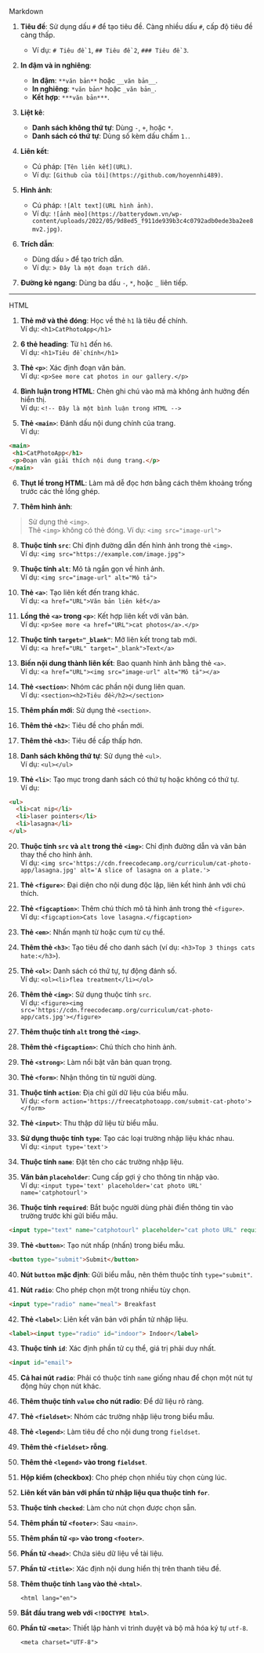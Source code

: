 Markdown

1. **Tiêu đề**: Sử dụng dấu `#` để tạo tiêu đề. Càng nhiều dấu `#`, cấp độ tiêu đề càng thấp.
   - Ví dụ: `# Tiêu đề 1`, `## Tiêu đề 2`, `### Tiêu đề 3`.

2. **In đậm và in nghiêng**:
   - **In đậm**: `**văn bản**` hoặc `__văn bản__`.
   - **In nghiêng**: `*văn bản*` hoặc `_văn bản_`.
   - **Kết hợp**: `***văn bản***`.

3. **Liệt kê**:
   - **Danh sách không thứ tự**: Dùng `-`, `+`, hoặc `*`.
   - **Danh sách có thứ tự**: Dùng số kèm dấu chấm `1.`.

4. **Liên kết**: 
   - Cú pháp: `[Tên liên kết](URL)`.
   - Ví dụ: `[Github của tôi](https://github.com/hoyennhi489)`.

5. **Hình ảnh**: 
   - Cú pháp: `![Alt text](URL hình ảnh)`.
   - Ví dụ: `![ảnh mèo](https://batterydown.vn/wp-content/uploads/2022/05/9d8ed5_f911de939b3c4c0792adb0ede3ba2ee8mv2.jpg)`.

6. **Trích dẫn**: 
   - Dùng dấu `>` để tạo trích dẫn.
   - Ví dụ: `> Đây là một đoạn trích dẫn.`

7. **Đường kẻ ngang**: Dùng ba dấu `-`, `*`, hoặc `_` liên tiếp.

___
HTML

1. **Thẻ mở và thẻ đóng**: Học về thẻ `h1` là tiêu đề chính.  
   Ví dụ: `<h1>CatPhotoApp</h1>`

2. **6 thẻ heading**: Từ `h1` đến `h6`.  
   Ví dụ: `<h1>Tiêu đề chính</h1>`

3. **Thẻ `<p>`**: Xác định đoạn văn bản.  
   Ví dụ: `<p>See more cat photos in our gallery.</p>`

4. **Bình luận trong HTML**: Chèn ghi chú vào mã mà không ảnh hưởng đến hiển thị.  
   Ví dụ: `<!-- Đây là một bình luận trong HTML -->`

5. **Thẻ `<main>`**: Đánh dấu nội dung chính của trang.  
   Ví dụ:
 ```HTML
 <main>
  <h1>CatPhotoApp</h1>
  <p>Đoạn văn giải thích nội dung trang.</p>
</main>
```

6. **Thụt lề trong HTML**: Làm mã dễ đọc hơn bằng cách thêm khoảng trống trước các thẻ lồng ghép.

7. **Thêm hình ảnh**:
> Sử dụng thẻ `<img>`.  
>Thẻ `<img>` không có thẻ đóng.
   Ví dụ: `<img src="image-url">`

8. **Thuộc tính `src`**: Chỉ định đường dẫn đến hình ảnh trong thẻ `<img>`.  
   Ví dụ: `<img src="https://example.com/image.jpg">`

9. **Thuộc tính `alt`**: Mô tả ngắn gọn về hình ảnh.  
   Ví dụ: `<img src="image-url" alt="Mô tả">`

10. **Thẻ `<a>`**: Tạo liên kết đến trang khác.  
    Ví dụ: `<a href="URL">Văn bản liên kết</a>`

11. **Lồng thẻ `<a>` trong `<p>`**: Kết hợp liên kết với văn bản.  
    Ví dụ: `<p>See more <a href="URL">cat photos</a>.</p>`

12. **Thuộc tính `target="_blank"`**: Mở liên kết trong tab mới.  
    Ví dụ: `<a href="URL" target="_blank">Text</a>`

13. **Biến nội dung thành liên kết**: Bao quanh hình ảnh bằng thẻ `<a>`.  
    Ví dụ: `<a href="URL"><img src="image-url" alt="Mô tả"></a>`

14. **Thẻ `<section>`**: Nhóm các phần nội dung liên quan.  
    Ví dụ: `<section><h2>Tiêu đề</h2></section>`

15. **Thêm phần mới**: Sử dụng thẻ `<section>`.

16. **Thêm thẻ `<h2>`**: Tiêu đề cho phần mới.

17. **Thêm thẻ `<h3>`**: Tiêu đề cấp thấp hơn.

18. **Danh sách không thứ tự**: Sử dụng thẻ `<ul>`.  
    Ví dụ: `<ul></ul>`

19. **Thẻ `<li>`**: Tạo mục trong danh sách có thứ tự hoặc không có thứ tự.  
    Ví dụ: 
```html
<ul>
  <li>cat nip</li>
  <li>laser pointers</li>
  <li>lasagna</li>
</ul>
```

20. **Thuộc tính `src` và `alt` trong thẻ `<img>`**: Chỉ định đường dẫn và văn bản thay thế cho hình ảnh.  
    Ví dụ: `<img src='https://cdn.freecodecamp.org/curriculum/cat-photo-app/lasagna.jpg' alt='A slice of lasagna on a plate.'>`

21. **Thẻ `<figure>`**: Đại diện cho nội dung độc lập, liên kết hình ảnh với chú thích.

22. **Thẻ `<figcaption>`**: Thêm chú thích mô tả hình ảnh trong thẻ `<figure>`.  
    Ví dụ: `<figcaption>Cats love lasagna.</figcaption>`

23. **Thẻ `<em>`**: Nhấn mạnh từ hoặc cụm từ cụ thể.

24. **Thêm thẻ `<h3>`**: Tạo tiêu đề cho danh sách (ví dụ: `<h3>Top 3 things cats hate:</h3>`).

25. **Thẻ `<ol>`**: Danh sách có thứ tự, tự động đánh số.  
    Ví dụ: `<ol><li>flea treatment</li></ol>`


27. **Thêm thẻ `<img>`**: Sử dụng thuộc tính `src`.  
    Ví dụ: `<figure><img src='https://cdn.freecodecamp.org/curriculum/cat-photo-app/cats.jpg'></figure>`

28. **Thêm thuộc tính `alt` trong thẻ `<img>`**.

29. **Thêm thẻ `<figcaption>`**: Chú thích cho hình ảnh.

30. **Thẻ `<strong>`**: Làm nổi bật văn bản quan trọng.


32. **Thẻ `<form>`**: Nhận thông tin từ người dùng.

33. **Thuộc tính `action`**: Địa chỉ gửi dữ liệu của biểu mẫu.  
    Ví dụ: `<form action='https://freecatphotoapp.com/submit-cat-photo'></form>`

34. **Thẻ `<input>`**: Thu thập dữ liệu từ biểu mẫu.

35. **Sử dụng thuộc tính `type`**: Tạo các loại trường nhập liệu khác nhau.  
    Ví dụ: `<input type='text'>`

36. **Thuộc tính `name`**: Đặt tên cho các trường nhập liệu.

37. **Văn bản `placeholder`**: Cung cấp gợi ý cho thông tin nhập vào.  
    Ví dụ: `<input type='text' placeholder='cat photo URL' name='catphotourl'>`

38. **Thuộc tính `required`**: Bắt buộc người dùng phải điền thông tin vào trường trước khi gửi biểu mẫu.
```html
<input type="text" name="catphotourl" placeholder="cat photo URL" required>
```

39. **Thẻ `<button>`**: Tạo nút nhấp (nhấn) trong biểu mẫu.
```html
<button type="submit">Submit</button>
```

40. **Nút `button` mặc định**: Gửi biểu mẫu, nên thêm thuộc tính `type="submit"`.

41. **Nút `radio`**: Cho phép chọn một trong nhiều tùy chọn.
```html
<input type="radio" name="meal"> Breakfast
```

42. **Thẻ `<label>`**: Liên kết văn bản với phần tử nhập liệu.
```html
<label><input type="radio" id="indoor"> Indoor</label>
```

43. **Thuộc tính `id`**: Xác định phần tử cụ thể, giá trị phải duy nhất.
```html
<input id="email">
```

45. **Cả hai nút `radio`**: Phải có thuộc tính `name` giống nhau để chọn một nút tự động hủy chọn nút khác.

46. **Thêm thuộc tính `value` cho nút radio**: Để dữ liệu rõ ràng.

47. **Thẻ `<fieldset>`**: Nhóm các trường nhập liệu trong biểu mẫu.

48. **Thẻ `<legend>`**: Làm tiêu đề cho nội dung trong `fieldset`.

49. **Thêm thẻ `<fieldset>` rỗng**.

50. **Thêm thẻ `<legend>` vào trong `fieldset`**.

51. **Hộp kiểm (checkbox)**: Cho phép chọn nhiều tùy chọn cùng lúc.

53. **Liên kết văn bản với phần tử nhập liệu qua thuộc tính `for`**.

58. **Thuộc tính `checked`**: Làm cho nút chọn được chọn sẵn.

59. **Thêm phần tử `<footer>`**: Sau `<main>`.

60. **Thêm phần tử `<p>` vào trong `<footer>`**.

62. **Phần tử `<head>`**: Chứa siêu dữ liệu về tài liệu.

63. **Phần tử `<title>`**: Xác định nội dung hiển thị trên thanh tiêu đề.

64. **Thêm thuộc tính `lang` vào thẻ `<html>`**.

    `<html lang="en">`

65. **Bắt đầu trang web với `<!DOCTYPE html>`**.

66. **Phần tử `<meta>`**: Thiết lập hành vi trình duyệt và bộ mã hóa ký tự `utf-8`.

    `<meta charset="UTF-8">`


